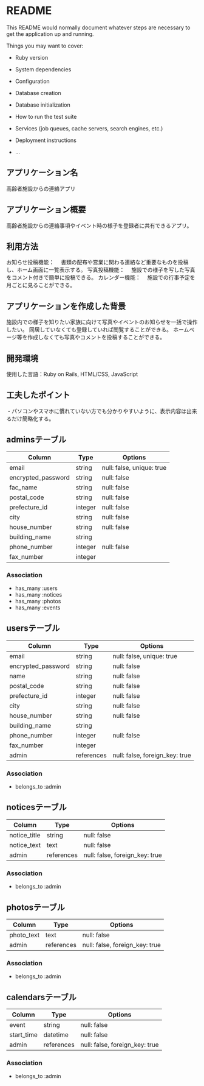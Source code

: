 # README

This README would normally document whatever steps are necessary to get the
application up and running.

Things you may want to cover:

* Ruby version

* System dependencies

* Configuration

* Database creation

* Database initialization

* How to run the test suite

* Services (job queues, cache servers, search engines, etc.)

* Deployment instructions

* ...

## アプリケーション名

高齢者施設からの連絡アプリ


## アプリケーション概要

高齢者施設からの連絡事項やイベント時の様子を登録者に共有できるアプリ。


## 利用方法

お知らせ投稿機能：
　書類の配布や営業に関わる連絡など重要なものを投稿し、ホーム画面に一覧表示する。
写真投稿機能：
　施設での様子を写した写真をコメント付きで簡単に投稿できる。
カレンダー機能：
　施設での行事予定を月ごとに見ることができる。


## アプリケーションを作成した背景

施設内での様子を知りたい家族に向けて写真やイベントのお知らせを一括で操作したい。
同居していなくても登録していれば閲覧することができる。
ホームページ等を作成しなくても写真やコメントを投稿することができる。


## 開発環境	

使用した言語：Ruby on Rails, HTML/CSS, JavaScript


## 工夫したポイント

・パソコンやスマホに慣れていない方でも分かりやすいように、表示内容は出来るだけ簡略化する。



## adminsテーブル

| Column              | Type       | Options                   |
| ------------------- | ---------- | ------------------------- |
| email               | string     | null: false, unique: true |
| encrypted_password  | string     | null: false               |
| fac_name            | string     | null: false               |
| postal_code         | string     | null: false               |
| prefecture_id       | integer    | null: false               |
| city                | string     | null: false               |
| house_number        | string     | null: false               |
| building_name       | string     |                           |
| phone_number        | integer    | null: false               |
| fax_number          | integer    |                           |

### Association
- has_many :users
- has_many :notices
- has_many :photos
- has_many :events


## usersテーブル

| Column              | Type       | Options                        |
| ------------------- | ---------- | ------------------------------ |
| email               | string     | null: false, unique: true      |
| encrypted_password  | string     | null: false                    |
| name                | string     | null: false                    |
| postal_code         | string     | null: false                    |
| prefecture_id       | integer    | null: false                    |
| city                | string     | null: false                    |
| house_number        | string     | null: false                    |
| building_name       | string     |                                |
| phone_number        | integer    | null: false                    |
| fax_number          | integer    |                                |
| admin               | references | null: false, foreign_key: true |

### Association
- belongs_to :admin


## noticesテーブル

| Column           | Type       | Options                        |
| ---------------- | ---------- | ------------------------------ |
| notice_title     | string     | null: false                    |
| notice_text      | text       | null: false                    |
| admin            | references | null: false, foreign_key: true |

### Association
- belongs_to :admin


## photosテーブル

| Column           | Type       | Options                        |
| ---------------- | ---------- | ------------------------------ |
| photo_text       | text       | null: false                    |
| admin            | references | null: false, foreign_key: true |

### Association
- belongs_to :admin


## calendarsテーブル

| Column           | Type       | Options                        |
| ---------------- | ---------- | ------------------------------ |
| event            | string     | null: false                    |
| start_time       | datetime   | null: false                    |
| admin            | references | null: false, foreign_key: true |

### Association
- belongs_to :admin